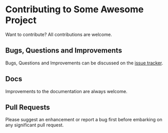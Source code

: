 # Contributing to **Some Awesome Project**

Want to contribute? All contributions are welcome.

## Bugs, Questions and Improvements

Bugs, Questions and Improvements can be discussed on the [issue tracker](../../issues).

## Docs

Improvements to the documentation are always welcome.

## Pull Requests

Please suggest an enhancement or report a bug first before embarking on any significant pull request.
